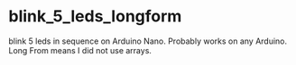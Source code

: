 # blink_5_leds_longform
blink 5 leds in sequence on Arduino Nano.  Probably works on any Arduino. Long From means I did not use arrays.
